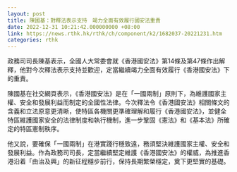 ```yaml
---
layout: post
title: 陳國基：對釋法表示支持　竭力全面有效履行國安法重責
date: 2022-12-31 10:21:42.000000000 +08:00
link: https://news.rthk.hk/rthk/ch/component/k2/1682037-20221231.htm
categories: rthk
---
```


政務司司長陳基表示，全國人大常委會就《香港國安法》第14條及第47條作出解釋，他對今次釋法表示支持並歡迎，定當繼續竭力全面有效履行《香港國安法》下的重責。

陳國基在社交網頁表示，《香港國安法》是在「一國兩制」原則下，為維護國家主權、安全和發展利益而制定的全國性法律。今次釋法令《香港國安法》相關條文的含義和立法原意更清晰，使特區各機關更準確理解和履行《香港國安法》，並健全特區維護國家安全的法律制度和執行機制，進一步鞏固《憲法》和《基本法》所確定的特區憲制秩序。

他又說，要確保「一國兩制」在港實踐行穩致遠，務須堅決維護國家主權、安全和發展利益。作為政務司司長，定當繼續堅定維護《香港國安法》的權威，為推進香港沿着「由治及興」的新征程穩步前行，保持長期繁榮穩定，奠下更堅實的基礎。
